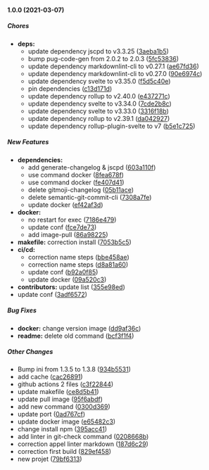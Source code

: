 #### 1.0.0 (2021-03-07)

##### Chores

- **deps:**
  - update dependency jscpd to v3.3.25
    ([3aeba1b5](https://github.com/koromerzhin/template-sveltejs/commit/3aeba1b59aab4b2736cef96a6477df87daf95672))
  - bump pug-code-gen from 2.0.2 to 2.0.3
    ([5fc53836](https://github.com/koromerzhin/template-sveltejs/commit/5fc538367e75b4b7a92306eca9bd69f86badc6b5))
  - update dependency markdownlint-cli to v0.27.1
    ([ae67fd36](https://github.com/koromerzhin/template-sveltejs/commit/ae67fd361917c10fee1aef52c5469d10be494a65))
  - update dependency markdownlint-cli to v0.27.0
    ([90e6974c](https://github.com/koromerzhin/template-sveltejs/commit/90e6974c2f2f53b0db117b7be28c89c68e7b394e))
  - update dependency svelte to v3.35.0
    ([f5d5c40e](https://github.com/koromerzhin/template-sveltejs/commit/f5d5c40e5765da968bdbc505e8be6af50e7d55b7))
  - pin dependencies
    ([c13d171d](https://github.com/koromerzhin/template-sveltejs/commit/c13d171d498b7af5db918f85b28bd7b2f8faef00))
  - update dependency rollup to v2.40.0
    ([e437271c](https://github.com/koromerzhin/template-sveltejs/commit/e437271ccc770755331d656ac8667802edc4f9d9))
  - update dependency svelte to v3.34.0
    ([7cde2b8c](https://github.com/koromerzhin/template-sveltejs/commit/7cde2b8c0b1542bbbf494e6e079f5d451e26772a))
  - update dependency svelte to v3.33.0
    ([3316f18b](https://github.com/koromerzhin/template-sveltejs/commit/3316f18bf575e9a6e9562a8cc2c447305773c99c))
  - update dependency rollup to v2.39.1
    ([da042927](https://github.com/koromerzhin/template-sveltejs/commit/da042927e9b884bcf9786b446f9d7361264d347e))
  - update dependency rollup-plugin-svelte to v7
    ([b5e1c725](https://github.com/koromerzhin/template-sveltejs/commit/b5e1c7250d84f3bd390f0bc1010bc1b3c523e28d))

##### New Features

- **dependencies:**
  - add generate-changelog & jscpd
    ([603a110f](https://github.com/koromerzhin/template-sveltejs/commit/603a110f8d766f50e96f13146fe56df41d888f7b))
  - use command docker
    ([8fea678f](https://github.com/koromerzhin/template-sveltejs/commit/8fea678f638b8cf6df2f52e73ecfcc7ddaf28a91))
  - use command docker
    ([fe407d41](https://github.com/koromerzhin/template-sveltejs/commit/fe407d41e32aa0faf8978fdde0db99e053801e42))
  - delete gitmoji-changelog
    ([05b11ace](https://github.com/koromerzhin/template-sveltejs/commit/05b11aced6af0578920616402ba55ad13397123a))
  - delete semantic-git-commit-cli
    ([7308a7fe](https://github.com/koromerzhin/template-sveltejs/commit/7308a7fe8f6507b21c8d34057aa38aa21dbd1d90))
  - update docker
    ([ef42af3d](https://github.com/koromerzhin/template-sveltejs/commit/ef42af3d080e8fb9dda0045767aaecef65c02ddf))
- **docker:**
  - no restart for exec
    ([7186e479](https://github.com/koromerzhin/template-sveltejs/commit/7186e4791f122a6d7e64659aea9f93b7a712616b))
  - update conf
    ([fce7de73](https://github.com/koromerzhin/template-sveltejs/commit/fce7de73b2e664796830cb1046037e5613939725))
  - add image-pull
    ([86a98225](https://github.com/koromerzhin/template-sveltejs/commit/86a982259e82c51a90a3d74fb38420a7c04f2b3a))
- **makefile:** correction install
  ([7053b5c5](https://github.com/koromerzhin/template-sveltejs/commit/7053b5c5a4d13e9820434422fb26db49f3d9380b))
- **ci/cd:**
  - correction name steps
    ([bbe458ae](https://github.com/koromerzhin/template-sveltejs/commit/bbe458aeb09a7f54f9d0d84ec8edb2e22e57c231))
  - correction name steps
    ([d8a81a60](https://github.com/koromerzhin/template-sveltejs/commit/d8a81a607871e43af4a2b9b01049f52d8099b14d))
  - update conf
    ([b92a0f85](https://github.com/koromerzhin/template-sveltejs/commit/b92a0f85c46a3078fc838b60a51fec5fac523e35))
  - update docker
    ([09a520c3](https://github.com/koromerzhin/template-sveltejs/commit/09a520c35863b3de35a1e488e14bc05e9feb4ea6))
- **contributors:** update list
  ([355e98ed](https://github.com/koromerzhin/template-sveltejs/commit/355e98ed9e07fa3a2021197f6f31ade53ac2fa20))
- update conf
  ([3adf6572](https://github.com/koromerzhin/template-sveltejs/commit/3adf6572802f391c429482d292cd2a7d4750857a))

##### Bug Fixes

- **docker:** change version image
  ([dd9af36c](https://github.com/koromerzhin/template-sveltejs/commit/dd9af36c9efceacb20b95951ba0feb4070f2bcd4))
- **readme:** delete old command
  ([bcf3f1f4](https://github.com/koromerzhin/template-sveltejs/commit/bcf3f1f4d8cadb50fc360afea1fb0ed1fe92c42a))

##### Other Changes

- Bump ini from 1.3.5 to 1.3.8
  ([934b5531](https://github.com/koromerzhin/template-sveltejs/commit/934b55317d5025eb61c3c61144bc4fe292efab3c))
- add cache
  ([cac26891](https://github.com/koromerzhin/template-sveltejs/commit/cac2689157870dae65bb8117bdf7353558de2572))
- github actions 2 files
  ([c3f22844](https://github.com/koromerzhin/template-sveltejs/commit/c3f228447e7e744a41389eb997f151749da62df6))
- update makefile
  ([ce8d5b41](https://github.com/koromerzhin/template-sveltejs/commit/ce8d5b412db12c7e9ee93d52cba3f0b08aecfcff))
- update pull image
  ([95f6abdf](https://github.com/koromerzhin/template-sveltejs/commit/95f6abdf20249c93624de64d17c87fff5e634da3))
- add new command
  ([0300d369](https://github.com/koromerzhin/template-sveltejs/commit/0300d36902372b7e2b2e3ef4aace873503ac001b))
- update port
  ([0ad767cf](https://github.com/koromerzhin/template-sveltejs/commit/0ad767cfe4cfbb9b0b34a931cd70c0fc2ea529e1))
- update docker image
  ([e65482c3](https://github.com/koromerzhin/template-sveltejs/commit/e65482c36e910ce1a05cb9e3441a82b4feb33553))
- change install npm
  ([395acc41](https://github.com/koromerzhin/template-sveltejs/commit/395acc41705c69f88321b8741126bc733c97ce4f))
- add linter in git-check command
  ([0208668b](https://github.com/koromerzhin/template-sveltejs/commit/0208668be883cdf2570e69f99a72ce8503992643))
- correction appel linter markdown
  ([187d6c29](https://github.com/koromerzhin/template-sveltejs/commit/187d6c293157de6e102c7552e988a8feae2e370e))
- correction first build
  ([829ef458](https://github.com/koromerzhin/template-sveltejs/commit/829ef458dfe7dcecddafb7e5c1ae5ffc41b011ce))
- new projet
  ([79bf6313](https://github.com/koromerzhin/template-sveltejs/commit/79bf631375d5867b74273ad800748bcb957fc337))
